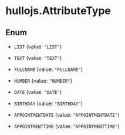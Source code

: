 # hullojs.AttributeType

## Enum


* `LIST` (value: `"LIST"`)

* `TEXT` (value: `"TEXT"`)

* `FULLNAME` (value: `"FULLNAME"`)

* `NUMBER` (value: `"NUMBER"`)

* `DATE` (value: `"DATE"`)

* `BIRTHDAY` (value: `"BIRTHDAY"`)

* `APPOINTMENTDATE` (value: `"APPOINTMENTDATE"`)

* `APPOINTMENTTIME` (value: `"APPOINTMENTTIME"`)


